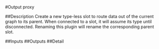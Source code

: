 #Output proxy

##Description
Create a new type-less slot to route data out of the current graph to its parent. When connected to a slot, it will assume its type until disconnected. Renaming this plugin will rename the corresponding parent slot.

##Inputs
##Outputs
##Detail

